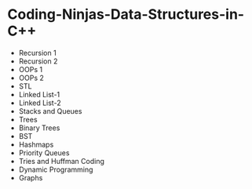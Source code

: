 # Coding-Ninjas-Data-Structures-in-C++
* Recursion 1
* Recursion 2
* OOPs 1
* OOPs 2
* STL
* Linked List-1
* Linked List-2
* Stacks and Queues
* Trees
* Binary Trees
* BST
* Hashmaps
* Priority Queues
* Tries and Huffman Coding
* Dynamic Programming
* Graphs
